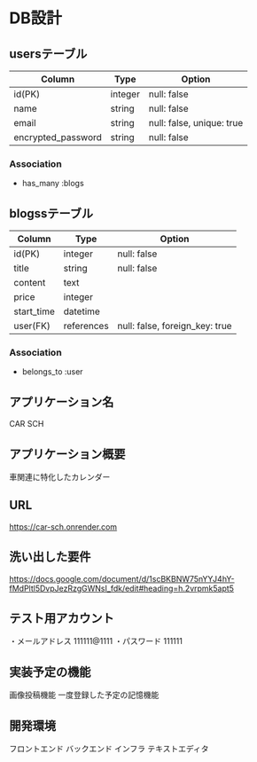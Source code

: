 # DB設計
## usersテーブル
| Column | Type | Option |
|-|-|-|
| id(PK) | integer | null: false |
| name | string | null: false |
| email | string | null: false, unique: true |
| encrypted_password | string | null: false |

### Association
- has_many :blogs

## blogssテーブル
| Column | Type | Option |
|-|-|-|
| id(PK) | integer | null: false |
| title | string | null: false |
| content | text | 
| price | integer | 
| start_time | datetime | 
| user(FK) | references | null: false, foreign_key: true |

### Association
- belongs_to :user

## アプリケーション名
CAR SCH

## アプリケーション概要
車関連に特化したカレンダー

## URL
https://car-sch.onrender.com

## 洗い出した要件
https://docs.google.com/document/d/1scBKBNW75nYYJ4hY-fMdPltl5DvpJezRzgGWNsI_fdk/edit#heading=h.2vrpmk5apt5

## テスト用アカウント
・メールアドレス  111111@1111
・パスワード  111111

## 実装予定の機能
画像投稿機能
一度登録した予定の記憶機能

## 開発環境
フロントエンド
バックエンド
インフラ
テキストエディタ